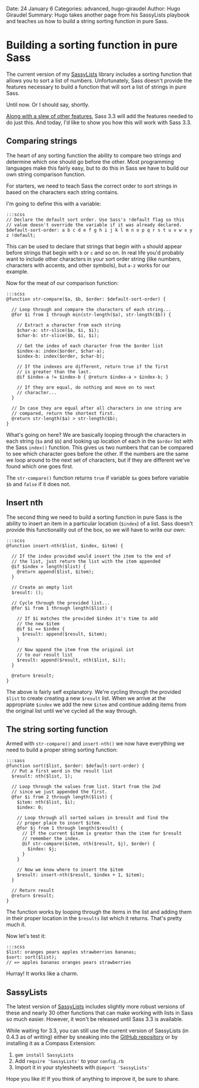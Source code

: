 Date: 24 January 6
Categories: advanced, hugo-giraudel
Author: Hugo Giraudel
Summary: Hugo takes another page from his SassyLists playbook and teaches us how to build a string sorting function in pure Sass.

# Building a sorting function in pure Sass

The current version of my [SassyLists](http://sassylists.com) library includes a sorting function that allows you to sort a list of numbers. Unfortunately, Sass doesn't provide the features necessary to build a function that will sort a list of strings in pure Sass.

Until now. Or I should say, shortly. 

[Along with a slew of other features](http://davidwalsh.name/future-sass), Sass 3.3 will add the features needed to do just this. And today, I'd like to show you how this will work with Sass 3.3.


## Comparing strings

The heart of any sorting function the ability to compare two strings and determine which one should go before the other. Most programming languages make this fairly easy, but to do this in Sass we have to build our own string comparison function.

For starters, we need to teach Sass the correct order to sort strings in based on the characters each string contains.

I'm going to define this with a variable:

    :::scss
    // Declare the default sort order. Use Sass's !default flag so this
    // value doesn't override the variable if it was already declared.
    $default-sort-order: a b c d e f g h i j k l m n o p q r s t u v w x y z !default;

This can be used to declare that strings that begin with `a` should appear before strings that begin with `b` or `c` and so on. In real life you'd probably want to include other characters in your sort order string (like numbers, characters with accents, and other symbols), but `a-z` works for our example.

Now for the meat of our comparison function:

    :::scss
    @function str-compare($a, $b, $order: $default-sort-order) {

      // Loop through and compare the characters of each string...
      @for $i from 1 through min(str-length($a), str-length($b)) {

        // Extract a character from each string
        $char-a: str-slice($a, $i, $i);
        $char-b: str-slice($b, $i, $i);

        // Get the index of each character from the $order list
        $index-a: index($order, $char-a);
        $index-b: index($order, $char-b);

        // If the indexes are different, return true if the first
        // is greater than the last.
        @if $index-a != $index-b { @return $index-a > $index-b; }

        // If they are equal, do nothing and move on to next
        // character...
      }
      
      // In case they are equal after all characters in one string are
      // compared, return the shortest first.
      @return str-length($a) > str-length($b);
    }

What's going on here? We are basically looping through the characters in each string (`$a` and `$b`) and looking up location of each in the `$order` list with the Sass `index()` function. This gives us two numbers that can be compared to see which character goes before the other. If the numbers are the same we loop around to the next set of characters, but if they are different we've found which one goes first.

The `str-compare()` function returns `true` if variable `$a` goes before variable `$b` and `false` if it does not.


## Insert nth

The second thing we need to build a sorting function in pure Sass is the ability to insert an item in a particular location (`$index`) of a list. Sass doesn't provide this functionality out of the box, so we will have to write our own:

    :::scss
    @function insert-nth($list, $index, $item) {

      // If the index provided would insert the item to the end of
      // the list, just return the list with the item appended
      @if $index > length($list) {
        @return append($list, $item);
      }

      // Create an empty list
      $result: ();

      // Cycle through the provided list...
      @for $i from 1 through length($list) {

        // If $i matches the provided $index it's time to add
        // the new $item
        @if $i == $index {
          $result: append($result, $item);
        }

        // Now append the item from the original ist
        // to our result list
        $result: append($result, nth($list, $i));
      }

      @return $result;
    }

The above is fairly self explanatory. We're cycling through the provided `$list` to create creating a new `$result` list. When we arrive at the appropriate `$index` we add the new `$item` and continue adding items from the original list until we've cycled all the way through.


## The string sorting function

Armed with `str-compare()` and `insert-nth()` we now have everything we need to build a proper string sorting function:

    :::sass
    @function sort($list, $order: $default-sort-order) {
      // Put a first word in the result list
      $result: nth($list, 1);

      // Loop through the values from list. Start from the 2nd
      // since we just appended the first.
      @for $i from 2 through length($list) {
        $item: nth($list, $i);
        $index: 0;

        // Loop through all sorted values in $result and find the
        // proper place to insert $item.
        @for $j from 1 through length($result) {
          // If the current $item is greater than the item for $result 
          // remember the index.
          @if str-compare($item, nth($result, $j), $order) {
            $index: $j;
          }
        }

        // Now we know where to insert the $item
        $result: insert-nth($result, $index + 1, $item);
      }

      // Return result
      @return $result;
    }

The function works by looping through the items in the list and adding them in their proper location in the `$results` list which it returns. That's pretty much it.

Now let's test it:

    :::scss
    $list: oranges pears apples strawberries bananas;
    $sort: sort($list);
    // => apples bananas oranges pears strawberries

Hurray! It works like a charm.


## SassyLists

The latest version of [SassyLists](http://sassylists.com/) includes slightly more robust versions of these and nearly 30 other functions that can make working with lists in Sass so much easier. However, it won't be released until Sass 3.3 is available.

While waiting for 3.3, you can still use the current version of SassyLists (in 0.4.3 as of writing) either by sneaking into the [GitHub repository](https://github.com/Team-Sass/SassyLists) or by installing it as a Compass Extension:

1. `gem install SassyLists`
2. Add `require 'SassyLists'` to your `config.rb`
3. Import it in your stylesheets with `@import 'SassyLists'`

Hope you like it! If you think of anything to improve it, be sure to share.
